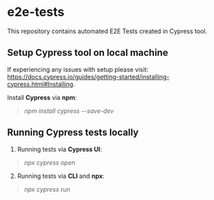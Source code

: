 # e2e-tests

This repository contains automated E2E Tests created in Cypress tool.

## Setup Cypress tool on local machine
If experiencing any issues with setup please visit: https://docs.cypress.io/guides/getting-started/installing-cypress.html#Installing.

Install **Cypress** via **npm**:

> *npm install cypress --save-dev*

## Running Cypress tests locally
1. Running tests via **Cypress UI**:
> *npx cypress open*

2. Running tests via **CLI** and **npx**:
> *npx cypress run*

